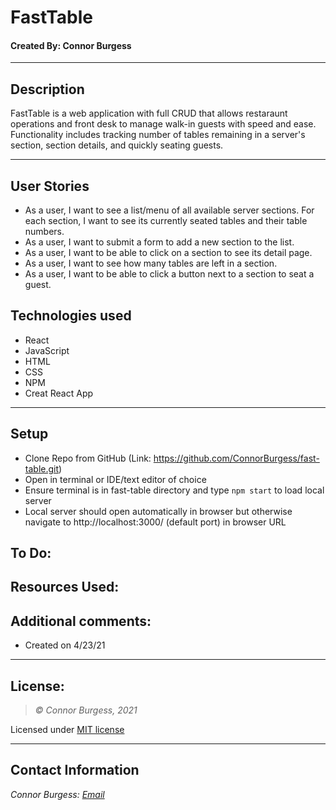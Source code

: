 # FastTable
#### Created By: Connor Burgess 
* * *


## Description  
FastTable is a web application with full CRUD that allows restaraunt operations and front desk to manage walk-in guests with speed and ease. Functionality includes tracking number of tables remaining in a server's section, section details, and quickly seating guests.
* * *

## User Stories
* As a user, I want to see a list/menu of all available server sections. For each section, I want to see its currently seated tables and their table numbers.
* As a user, I want to submit a form to add a new section to the list.
* As a user, I want to be able to click on a section to see its detail page.
* As a user, I want to see how many tables are left in a section.
* As a user, I want to be able to click a button next to a section to seat a guest.

## Technologies used
* React
* JavaScript
* HTML
* CSS
* NPM
* Creat React App

* * *
## Setup
* Clone Repo from GitHub (Link: https://github.com/ConnorBurgess/fast-table.git)
* Open in terminal or IDE/text editor of choice
* Ensure terminal is in fast-table directory and type `npm start` to load local server
* Local server should open automatically in browser but otherwise navigate to http://localhost:3000/ (default port) in browser URL


## To Do:

## Resources Used:


## Additional comments:
* Created on 4/23/21  
* * *

## License:
> *&copy; Connor Burgess, 2021*

Licensed under [MIT license](https://mit-license.org/)

* * *

## Contact Information
_Connor Burgess: [Email](connorburgesscodes@gmail.com)_